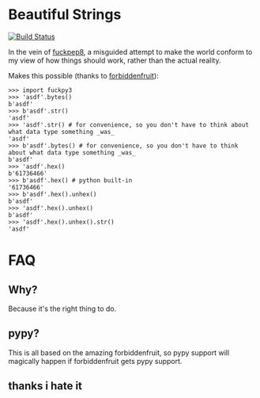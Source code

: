 # Beautiful Strings

[![Build Status](https://travis-ci.com/zardus/fuckpy3.svg?branch=master)](https://travis-ci.com/zardus/fuckpy3)

In the vein of [fuckpep8](https://github.com/zardus/fuckpep8), a misguided attempt to make the world conform to my view of how things should work, rather than the actual reality.

Makes this possible (thanks to [forbiddenfruit](https://github.com/clarete/forbiddenfruit)):

```
>>> import fuckpy3
>>> 'asdf'.bytes()
b'asdf'
>>> b'asdf'.str()
'asdf'
>>> 'asdf'.str() # for convenience, so you don't have to think about what data type something _was_
'asdf'
>>> b'asdf'.bytes() # for convenience, so you don't have to think about what data type something _was_
b'asdf'
>>> 'asdf'.hex()
b'61736466'
>>> b'asdf'.hex() # python built-in
'61736466'
>>> b'asdf'.hex().unhex()
b'asdf'
>>> 'asdf'.hex().unhex()
b'asdf'
>>> 'asdf'.hex().unhex().str()
'asdf'
```

# FAQ

## Why?

Because it's the right thing to do.

## pypy?

This is all based on the amazing forbiddenfruit, so pypy support will magically happen if forbiddenfruit gets pypy support.

## thanks i hate it
